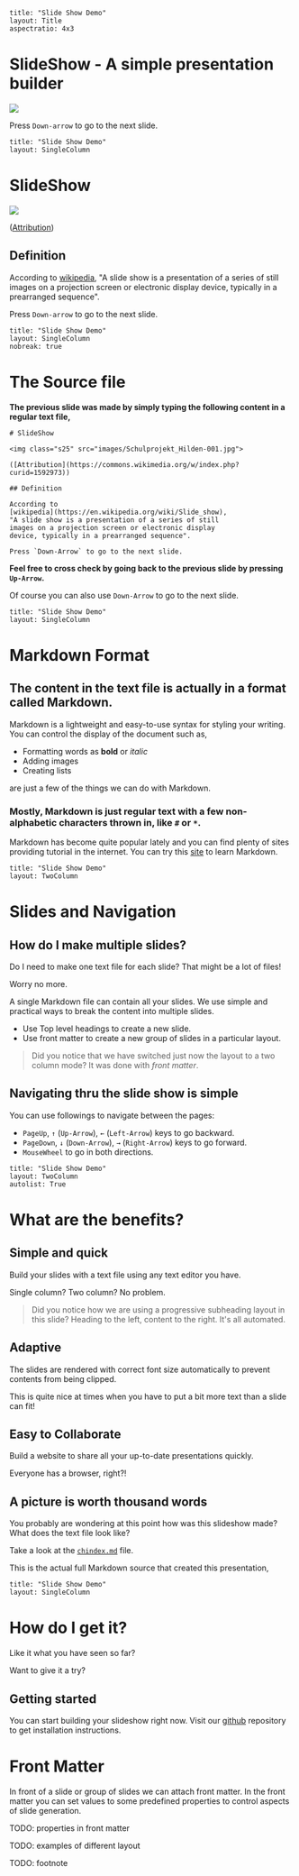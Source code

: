 ```$
title: "Slide Show Demo"
layout: Title
aspectratio: 4x3
```
# SlideShow - A simple presentation builder

<img class="s25" src="images/favicon.svg">

Press `Down-arrow` to go to the next slide.

```$
title: "Slide Show Demo"
layout: SingleColumn
```
# SlideShow

<img class="s25" src="images/Schulprojekt_Hilden-001.jpg">

([Attribution](https://commons.wikimedia.org/w/index.php?curid=1592973))

## Definition

According to [wikipedia](https://en.wikipedia.org/wiki/Slide_show), "A slide show is a presentation
of a series of still images on a projection screen or electronic display device, typically in a
prearranged sequence". 

Press `Down-arrow` to go to the next slide.

```$
title: "Slide Show Demo"
layout: SingleColumn
nobreak: true
```
# The Source file

**The previous slide was made by simply typing the following content in a regular text file,**

```
# SlideShow

<img class="s25" src="images/Schulprojekt_Hilden-001.jpg">

([Attribution](https://commons.wikimedia.org/w/index.php?curid=1592973))

## Definition

According to 
[wikipedia](https://en.wikipedia.org/wiki/Slide_show),
"A slide show is a presentation of a series of still
images on a projection screen or electronic display
device, typically in a prearranged sequence". 

Press `Down-Arrow` to go to the next slide.
```

**Feel free to cross check by going back to the previous slide by pressing `Up-Arrow`.**

Of course you can also use `Down-Arrow` to go to the next slide.

```$
title: "Slide Show Demo"
layout: SingleColumn
```

# Markdown Format

## The content in the text file is actually in a format called Markdown. 

Markdown is a lightweight and easy-to-use syntax for styling your writing.
You can control the display of the document such as, 
- Formatting words as **bold** or *italic*
- Adding images
- Creating lists

are just a few of the things we can do with Markdown.

### Mostly, Markdown is just regular text with a few non-alphabetic characters thrown in, like ``#`` or ``*``.

Markdown has become quite popular lately and you can find plenty of sites providing tutorial in the
internet. You can try this [site](https://www.markdownguide.org/basic-syntax/) to learn Markdown.

```$
title: "Slide Show Demo"
layout: TwoColumn
```
# Slides and Navigation
## How do I make multiple slides?  

Do I need to make one text file for each slide? That might be a lot of files!

Worry no more.

A single Markdown file can contain all your slides.
We use simple and practical ways to break the content
into multiple slides.

- Use Top level headings to create a new slide.
- Use front matter to create a new group of slides in a particular layout.

> Did you notice that we have switched just now the layout to a two column mode?
> It was done with *front matter*. 
## Navigating thru the slide show is simple
You can use followings to navigate between the pages:  
- `PageUp`, `↑` (`Up-Arrow`), `←` (`Left-Arrow`) keys to go backward.  
- `PageDown`, `↓` (`Down-Arrow`), `→` (`Right-Arrow`) keys to go forward.  
- `MouseWheel` to go in both directions.

```$
title: "Slide Show Demo"
layout: TwoColumn
autolist: True
```
# What are the benefits?

## Simple and quick
Build your slides with a text file using any text editor you have.

Single column? Two column? No problem.

> Did you notice how we are using a progressive subheading layout in this slide?
> Heading to the left, content to the right. It's all automated.

## Adaptive
The slides are rendered with correct font size automatically to prevent contents from being clipped.

This is quite nice at times when you have to put a bit more text than a slide can fit!

## Easy to Collaborate
Build a website to share all your up-to-date presentations quickly.

Everyone has a browser, right?!

## A picture is worth thousand words

You probably are wondering at this point how was this slideshow made? What does the text file look like?

Take a look at the [`chindex.md`](md/chindex.md) file.

This is the actual full Markdown source that created this presentation,

```$
title: "Slide Show Demo"
layout: SingleColumn
```
# How do I get it? 

Like it what you have seen so far?

Want to give it a try?

## Getting started
You can start building your slideshow
right now. Visit our [github](https://github.com/kkibria/slideshow-dist) repository
to get installation instructions. 

# Front Matter
In front of a slide or group of slides we can attach front matter. In the front
matter you can set values to some predefined properties to control aspects of slide generation.

TODO: properties in front matter

TODO: examples of different layout

TODO: footnote